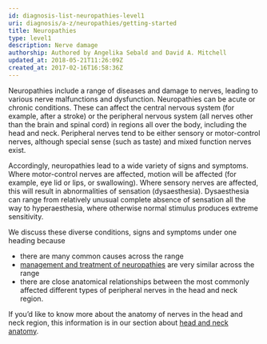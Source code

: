 ```yaml
---
id: diagnosis-list-neuropathies-level1
uri: diagnosis/a-z/neuropathies/getting-started
title: Neuropathies
type: level1
description: Nerve damage
authorship: Authored by Angelika Sebald and David A. Mitchell
updated_at: 2018-05-21T11:26:09Z
created_at: 2017-02-16T16:58:36Z
---
```


<p>Neuropathies include a range of diseases and damage to nerves,
    leading to various nerve malfunctions and dysfunction. Neuropathies
    can be acute or chronic conditions. These can affect the
    central nervous system (for example, after a stroke) or the
    peripheral nervous system (all nerves other than the brain
    and spinal cord) in regions all over the body, including
    the head and neck. Peripheral nerves tend to be either sensory
    or motor-control nerves, although special sense (such as
    taste) and mixed function nerves exist.</p>
<p>Accordingly, neuropathies lead to a wide variety of signs and
    symptoms. Where motor-control nerves are affected, motion
    will be affected (for example, eye lid or lips, or swallowing).
    Where sensory nerves are affected, this will result in abnormalities
    of sensation (dysaesthesia). Dysaesthesia can range from
    relatively unusual complete absence of sensation all the
    way to hyperaesthesia, where otherwise normal stimulus produces
    extreme sensitivity.</p>
<p>We discuss these diverse conditions, signs and symptoms under
    one heading because</p>
<ul>
    <li>there are many common causes across the range</li>
    <li><a href="/treatment/surgery/neuropathies">management and treatment of neuropathies</a>        are very similar across the range</li>
    <li>there are close anatomical relationships between the most
        commonly affected different types of peripheral nerves
        in the head and neck region.</li>
</ul>
<aside>
    <p>If you’d like to know more about the anatomy of nerves in
        the head and neck region, this information is in our
        section about <a href="/diagnosis/anatomy">head and neck anatomy</a>.</p>
</aside>
